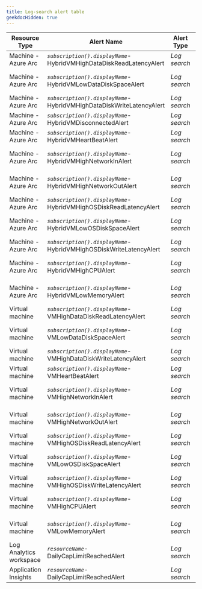 ```yaml
---
title: Log-search alert table
geekdocHidden: true
---
```


| Resource Type | Alert Name | Alert Type | Override Tag name |
| ------------- | ---------- | ---------- | ----------------- |
| Machine - Azure Arc | *```subscription().displayName```*-HybridVMHighDataDiskReadLatencyAlert | _Log search_ | ***\_amba-ReadLatencyMs-Data-threshold-Override\_*** |
| Machine - Azure Arc | *```subscription().displayName```*-HybridVMLowDataDiskSpaceAlert | _Log search_ | ***\_amba-FreeSpacePercentage-Data-threshold-Override\_*** |
| Machine - Azure Arc | *```subscription().displayName```*-HybridVMHighDataDiskWriteLatencyAlert | _Log search_ | ***\_amba-WriteLatencyMs-Data-threshold-Override\_*** |
| Machine - Azure Arc | *```subscription().displayName```*-HybridVMDisconnectedAlert | _Log search_ | ***\_amba-Disconnected-threshold-Override\_*** |
| Machine - Azure Arc | *```subscription().displayName```*-HybridVMHeartBeatAlert | _Log search_ | ***\_amba-Heartbeat-threshold-Override\_*** |
| Machine - Azure Arc | *```subscription().displayName```*-HybridVMHighNetworkInAlert | _Log search_ | ***\_amba-ReadBytesPerSecond-threshold-Override\_*** |
| Machine - Azure Arc | *```subscription().displayName```*-HybridVMHighNetworkOutAlert | _Log search_ | ***\_amba-WriteBytesPerSecond-threshold-Override\_*** |
| Machine - Azure Arc | *```subscription().displayName```*-HybridVMHighOSDiskReadLatencyAlert | _Log search_ | ***\_amba-ReadLatencyMs-OS-threshold-Override\_*** |
| Machine - Azure Arc | *```subscription().displayName```*-HybridVMLowOSDiskSpaceAlert | _Log search_ | ***\_amba-FreeSpacePercentage-OS-threshold-Override\_*** |
| Machine - Azure Arc | *```subscription().displayName```*-HybridVMHighOSDiskWriteLatencyAlert | _Log search_ | ***\_amba-WriteLatencyMs-OS-threshold-Override\_*** |
| Machine - Azure Arc | *```subscription().displayName```*-HybridVMHighCPUAlert | _Log search_ | ***\_amba-UtilizationPercentage-threshold-Override\_*** |
| Machine - Azure Arc | *```subscription().displayName```*-HybridVMLowMemoryAlert | _Log search_ | ***\_amba-AvailableMemoryPercentage-threshold-Override\_*** |
| Virtual machine | *```subscription().displayName```*-VMHighDataDiskReadLatencyAlert | _Log search_ | ***\_amba-ReadLatencyMs-Data-threshold-Override\_*** |
| Virtual machine | *```subscription().displayName```*-VMLowDataDiskSpaceAlert | _Log search_ | ***\_amba-FreeSpacePercentage-Data-threshold-Override\_*** |
| Virtual machine | *```subscription().displayName```*-VMHighDataDiskWriteLatencyAlert | _Log search_ | ***\_amba-WriteLatencyMs-Data-threshold-Override\_*** |
| Virtual machine | *```subscription().displayName```*-VMHeartBeatAlert | _Log search_ | ***\_amba-Heartbeat-threshold-Override\_*** |
| Virtual machine | *```subscription().displayName```*-VMHighNetworkInAlert | _Log search_ | ***\_amba-ReadBytesPerSecond-threshold-Override\_*** |
| Virtual machine | *```subscription().displayName```*-VMHighNetworkOutAlert | _Log search_ | ***\_amba-WriteBytesPerSecond-threshold-Override\_*** |
| Virtual machine | *```subscription().displayName```*-VMHighOSDiskReadLatencyAlert | _Log search_ | ***\_amba-ReadLatencyMs-OS-threshold-Override\_*** |
| Virtual machine | *```subscription().displayName```*-VMLowOSDiskSpaceAlert | _Log search_ | ***\_amba-FreeSpacePercentage-OS-threshold-Override\_*** |
| Virtual machine | *```subscription().displayName```*-VMHighOSDiskWriteLatencyAlert | _Log search_ | ***\_amba-WriteLatencyMs-OS-threshold-Override\_*** |
| Virtual machine | *```subscription().displayName```*-VMHighCPUAlert | _Log search_ | ***\_amba-UtilizationPercentage-threshold-Override\_*** |
| Virtual machine | *```subscription().displayName```*-VMLowMemoryAlert | _Log search_ | ***\_amba-AvailableMemoryPercentage-threshold-Override\_*** |
| Log Analytics workspace | *```resourceName```*-DailyCapLimitReachedAlert | _Log search_ | ***Not available as threshold will always be ```0```*** |
| Application Insights | *```resourceName```*-DailyCapLimitReachedAlert | _Log search_ | ***\_amba-Throttling-threshold-override\_*** |
